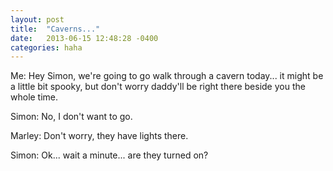 ```yaml
---
layout: post
title:  "Caverns..."
date:   2013-06-15 12:48:28 -0400
categories: haha
---
```


Me: Hey Simon, we're going to go walk through a cavern today... it might be a little bit spooky, but don't worry daddy'll be right there beside you the whole time.

Simon: No, I don't want to go.

Marley: Don't worry, they have lights there.

Simon: Ok... wait a minute... are they turned on?
